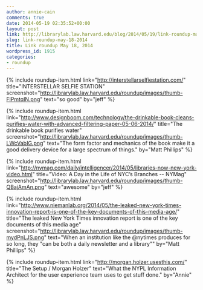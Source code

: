 ```yaml
---
author: annie-cain
comments: true
date: 2014-05-19 02:35:52+00:00
layout: post
link: http://librarylab.law.harvard.edu/blog/2014/05/19/link-roundup-may-18-2014/
slug: link-roundup-may-18-2014
title: Link roundup May 18, 2014
wordpress_id: 1915
categories:
- roundup
---
```


{% include roundup-item.html
  link="http://interstellarselfiestation.com/"
  title="INTERSTELLAR SELFIE STATION"
  screenshot="http://librarylab.law.harvard.edu/roundup/images/thumb-FlPmtqlN.png"
  text="so good"
  by="jeff"
%}

{% include roundup-item.html
  link="http://www.designboom.com/technology/the-drinkable-book-cleans-purifies-water-with-advanced-filtering-paper-05-06-2014/"
  title="The drinkable book purifies water"
  screenshot="http://librarylab.law.harvard.edu/roundup/images/thumb-LWcVabIG.png"
  text="The form factor and mechanics of the book make it a good delivery device for a large spectrum of things."
  by="Matt Phillips"
%}

{% include roundup-item.html
  link="http://nymag.com/daily/intelligencer/2014/05/libraries-now-new-york-video.html"
  title="Video: A Day in the Life of NYC’s Branches -- NYMag"
  screenshot="http://librarylab.law.harvard.edu/roundup/images/thumb-QBajAmAn.png"
  text="awesome"
  by="jeff"
%}

{% include roundup-item.html
  link="http://www.niemanlab.org/2014/05/the-leaked-new-york-times-innovation-report-is-one-of-the-key-documents-of-this-media-age/"
  title="The leaked New York Times innovation report is one of the key documents of this media age"
  screenshot="http://librarylab.law.harvard.edu/roundup/images/thumb-mydPnLJS.png"
  text="When an institution like the @nytimes produces for so long, they \"can be both a daily newsletter and a library\""
  by="Matt Phillips"
%}

{% include roundup-item.html
  link="http://morgan.holzer.usesthis.com/"
  title="The Setup / Morgan Holzer"
  text="What the NYPL Information Architect for the user experience team uses to get stuff done."
  by="Annie"
%}
